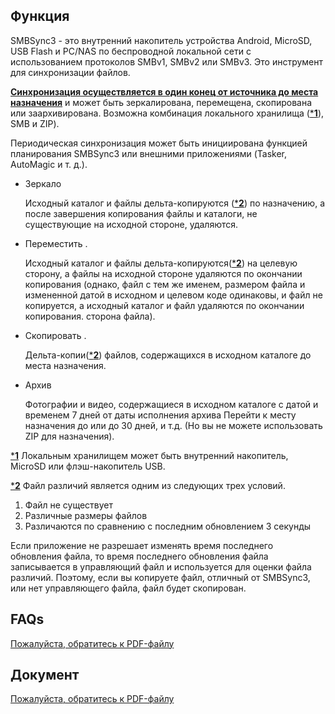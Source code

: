 ## Функция

SMBSync3 - это внутренний накопитель устройства Android, MicroSD, USB Flash и PC/NAS по беспроводной локальной сети с использованием протоколов SMBv1, SMBv2 или SMBv3. Это инструмент для синхронизации файлов. 

<u>**Синхронизация осуществляется в один конец от источника до места назначения**</u> и может быть зеркалирована, перемещена, скопирована или заархивирована. Возможна комбинация локального хранилища (<u>***1**</u>), SMB и ZIP).  

Периодическая синхронизация может быть инициирована функцией планирования SMBSync3 или внешними приложениями (Tasker, AutoMagic и т. д.).

- Зеркало

  Исходный каталог и файлы дельта-копируются (<u>***2**</u>) по назначению, а после завершения копирования файлы и каталоги, не существующие на исходной стороне, удаляются.

- Переместить .

  Исходный каталог и файлы дельта-копируются(<u>***2**</u>) на целевую сторону, а файлы на исходной стороне удаляются по окончании копирования (однако, файл с тем же именем, размером файла и измененной датой в исходном и целевом коде одинаковы, и файл не копируется, а исходный каталог и файл удаляются по окончании копирования. сторона файла).

- Скопировать .

  Дельта-копии(<u>***2**</u>) файлов, содержащихся в исходном каталоге до места назначения.

- Архив

  Фотографии и видео, содержащиеся в исходном каталоге с датой и временем 7 дней от даты исполнения архива Перейти к месту назначения до или до 30 дней, и т.д. (Но вы не можете использовать ZIP для назначения).

<u>***1**</u> Локальным хранилищем может быть внутренний накопитель, MicroSD или флэш-накопитель USB. 

<u>***2**</u> Файл различий является одним из следующих трех условий.  

1. Файл не существует  
2. Различные размеры файлов  
3. Различаются по сравнению с последним обновлением 3 секунды

Если приложение не разрешает изменять время последнего обновления файла, то время последнего обновления файла записывается в управляющий файл и используется для оценки файла различий. Поэтому, если вы копируете файл, отличный от SMBSync3, или нет управляющего файла, файл будет скопирован.

## FAQs

[Пожалуйста, обратитесь к PDF-файлу](https://drive.google.com/file/d/1v4-EIWuucUErSg9uYZtycsGGn9o-T_2t/view?usp=sharing)

## Документ

[Пожалуйста, обратитесь к PDF-файлу](https://drive.google.com/file/d/1gIsulxyGBY-Fl0Ki7BJ50gPFWx0iQ9Tm/view?usp=sharing)
